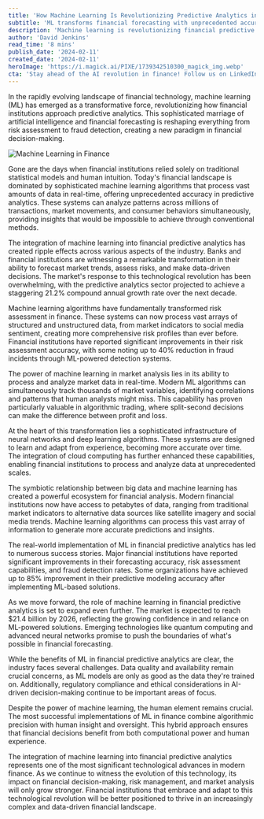 ```yaml
---
title: 'How Machine Learning Is Revolutionizing Predictive Analytics in Finance: A 2024 Deep Dive'
subtitle: 'ML transforms financial forecasting with unprecedented accuracy and real-time insights'
description: 'Machine learning is revolutionizing financial predictive analytics, offering unprecedented accuracy in forecasting and risk assessment. With a projected 21.2% CAGR, the technology is transforming how financial institutions process data and make decisions, while reducing fraud by up to 40% through ML-powered detection systems.'
author: 'David Jenkins'
read_time: '8 mins'
publish_date: '2024-02-11'
created_date: '2024-02-11'
heroImage: 'https://i.magick.ai/PIXE/1739342510300_magick_img.webp'
cta: 'Stay ahead of the AI revolution in finance! Follow us on LinkedIn for daily insights on how machine learning is reshaping the future of financial analytics.'
---
```


In the rapidly evolving landscape of financial technology, machine learning (ML) has emerged as a transformative force, revolutionizing how financial institutions approach predictive analytics. This sophisticated marriage of artificial intelligence and financial forecasting is reshaping everything from risk assessment to fraud detection, creating a new paradigm in financial decision-making.

![Machine Learning in Finance](https://i.magick.ai/PIXE/1739342510304_magick_img.webp)

Gone are the days when financial institutions relied solely on traditional statistical models and human intuition. Today's financial landscape is dominated by sophisticated machine learning algorithms that process vast amounts of data in real-time, offering unprecedented accuracy in predictive analytics. These systems can analyze patterns across millions of transactions, market movements, and consumer behaviors simultaneously, providing insights that would be impossible to achieve through conventional methods.

The integration of machine learning into financial predictive analytics has created ripple effects across various aspects of the industry. Banks and financial institutions are witnessing a remarkable transformation in their ability to forecast market trends, assess risks, and make data-driven decisions. The market's response to this technological revolution has been overwhelming, with the predictive analytics sector projected to achieve a staggering 21.2% compound annual growth rate over the next decade.

Machine learning algorithms have fundamentally transformed risk assessment in finance. These systems can now process vast arrays of structured and unstructured data, from market indicators to social media sentiment, creating more comprehensive risk profiles than ever before. Financial institutions have reported significant improvements in their risk assessment accuracy, with some noting up to 40% reduction in fraud incidents through ML-powered detection systems.

The power of machine learning in market analysis lies in its ability to process and analyze market data in real-time. Modern ML algorithms can simultaneously track thousands of market variables, identifying correlations and patterns that human analysts might miss. This capability has proven particularly valuable in algorithmic trading, where split-second decisions can make the difference between profit and loss.

At the heart of this transformation lies a sophisticated infrastructure of neural networks and deep learning algorithms. These systems are designed to learn and adapt from experience, becoming more accurate over time. The integration of cloud computing has further enhanced these capabilities, enabling financial institutions to process and analyze data at unprecedented scales.

The symbiotic relationship between big data and machine learning has created a powerful ecosystem for financial analysis. Modern financial institutions now have access to petabytes of data, ranging from traditional market indicators to alternative data sources like satellite imagery and social media trends. Machine learning algorithms can process this vast array of information to generate more accurate predictions and insights.

The real-world implementation of ML in financial predictive analytics has led to numerous success stories. Major financial institutions have reported significant improvements in their forecasting accuracy, risk assessment capabilities, and fraud detection rates. Some organizations have achieved up to 85% improvement in their predictive modeling accuracy after implementing ML-based solutions.

As we move forward, the role of machine learning in financial predictive analytics is set to expand even further. The market is expected to reach $21.4 billion by 2026, reflecting the growing confidence in and reliance on ML-powered solutions. Emerging technologies like quantum computing and advanced neural networks promise to push the boundaries of what's possible in financial forecasting.

While the benefits of ML in financial predictive analytics are clear, the industry faces several challenges. Data quality and availability remain crucial concerns, as ML models are only as good as the data they're trained on. Additionally, regulatory compliance and ethical considerations in AI-driven decision-making continue to be important areas of focus.

Despite the power of machine learning, the human element remains crucial. The most successful implementations of ML in finance combine algorithmic precision with human insight and oversight. This hybrid approach ensures that financial decisions benefit from both computational power and human experience.

The integration of machine learning into financial predictive analytics represents one of the most significant technological advances in modern finance. As we continue to witness the evolution of this technology, its impact on financial decision-making, risk management, and market analysis will only grow stronger. Financial institutions that embrace and adapt to this technological revolution will be better positioned to thrive in an increasingly complex and data-driven financial landscape.